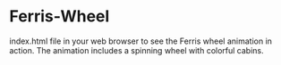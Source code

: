 # Ferris-Wheel
 index.html  file in your web browser to see the Ferris wheel animation in action. The animation includes a spinning wheel with colorful cabins.
